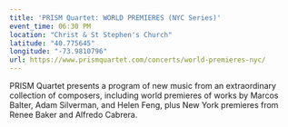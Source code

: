 ```yaml
---
title: 'PRISM Quartet: WORLD PREMIERES (NYC Series)'
event_time: 06:30 PM
location: "Christ & St Stephen's Church"
latitude: "40.775645"
longitude: "-73.9810796"
url: https://www.prismquartet.com/concerts/world-premieres-nyc/
---
```

PRISM Quartet presents a program of new music from an extraordinary collection of composers, including world premieres of works by Marcos Balter, Adam Silverman, and Helen Feng, plus New York premieres from Renee Baker and Alfredo Cabrera.